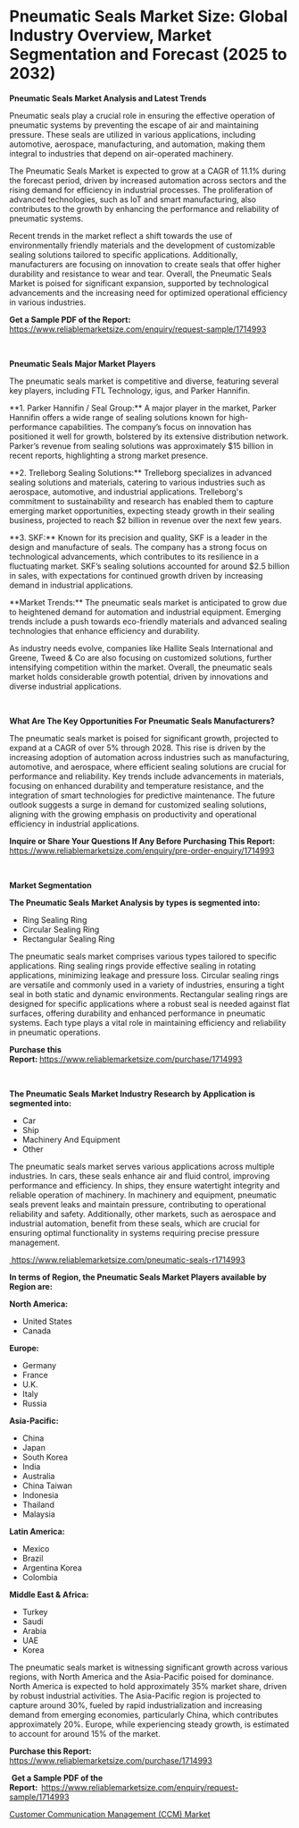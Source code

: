 <p><h1>Pneumatic Seals Market Size: Global Industry Overview, Market Segmentation and Forecast (2025 to 2032)</h1></p><p><strong>Pneumatic Seals Market Analysis and Latest Trends</strong></p>
<p><p>Pneumatic seals play a crucial role in ensuring the effective operation of pneumatic systems by preventing the escape of air and maintaining pressure. These seals are utilized in various applications, including automotive, aerospace, manufacturing, and automation, making them integral to industries that depend on air-operated machinery. </p><p>The Pneumatic Seals Market is expected to grow at a CAGR of 11.1% during the forecast period, driven by increased automation across sectors and the rising demand for efficiency in industrial processes. The proliferation of advanced technologies, such as IoT and smart manufacturing, also contributes to the growth by enhancing the performance and reliability of pneumatic systems. </p><p>Recent trends in the market reflect a shift towards the use of environmentally friendly materials and the development of customizable sealing solutions tailored to specific applications. Additionally, manufacturers are focusing on innovation to create seals that offer higher durability and resistance to wear and tear. Overall, the Pneumatic Seals Market is poised for significant expansion, supported by technological advancements and the increasing need for optimized operational efficiency in various industries.</p></p>
<p><strong>Get a Sample PDF of the Report:&nbsp;</strong> <a href="https://www.reliablemarketsize.com/enquiry/request-sample/1714993?utm_campaign=3201&utm_medium=2&utm_source=Github&utm_content=ia&utm_term=28032025&utm_id=pneumatic-seals">https://www.reliablemarketsize.com/enquiry/request-sample/1714993</a></p>
<p>&nbsp;</p>
<p><strong>Pneumatic Seals Major Market Players</strong></p>
<p><p>The pneumatic seals market is competitive and diverse, featuring several key players, including FTL Technology, igus, and Parker Hannifin. </p><p>**1. Parker Hannifin / Seal Group:** A major player in the market, Parker Hannifin offers a wide range of sealing solutions known for high-performance capabilities. The company’s focus on innovation has positioned it well for growth, bolstered by its extensive distribution network. Parker’s revenue from sealing solutions was approximately $15 billion in recent reports, highlighting a strong market presence.</p><p>**2. Trelleborg Sealing Solutions:** Trelleborg specializes in advanced sealing solutions and materials, catering to various industries such as aerospace, automotive, and industrial applications. Trelleborg's commitment to sustainability and research has enabled them to capture emerging market opportunities, expecting steady growth in their sealing business, projected to reach $2 billion in revenue over the next few years.</p><p>**3. SKF:** Known for its precision and quality, SKF is a leader in the design and manufacture of seals. The company has a strong focus on technological advancements, which contributes to its resilience in a fluctuating market. SKF’s sealing solutions accounted for around $2.5 billion in sales, with expectations for continued growth driven by increasing demand in industrial applications.</p><p>**Market Trends:** The pneumatic seals market is anticipated to grow due to heightened demand for automation and industrial equipment. Emerging trends include a push towards eco-friendly materials and advanced sealing technologies that enhance efficiency and durability.</p><p>As industry needs evolve, companies like Hallite Seals International and Greene, Tweed & Co are also focusing on customized solutions, further intensifying competition within the market. Overall, the pneumatic seals market holds considerable growth potential, driven by innovations and diverse industrial applications.</p></p>
<p>&nbsp;</p>
<p><strong>What Are The Key Opportunities For Pneumatic Seals Manufacturers?</strong></p>
<p><p>The pneumatic seals market is poised for significant growth, projected to expand at a CAGR of over 5% through 2028. This rise is driven by the increasing adoption of automation across industries such as manufacturing, automotive, and aerospace, where efficient sealing solutions are crucial for performance and reliability. Key trends include advancements in materials, focusing on enhanced durability and temperature resistance, and the integration of smart technologies for predictive maintenance. The future outlook suggests a surge in demand for customized sealing solutions, aligning with the growing emphasis on productivity and operational efficiency in industrial applications.</p></p>
<p><strong>Inquire or Share Your Questions If Any Before Purchasing This Report:</strong> <a href="https://www.reliablemarketsize.com/enquiry/pre-order-enquiry/1714993?utm_campaign=3201&utm_medium=2&utm_source=Github&utm_content=ia&utm_term=28032025&utm_id=pneumatic-seals">https://www.reliablemarketsize.com/enquiry/pre-order-enquiry/1714993</a></p>
<p>&nbsp;</p>
<p><strong>Market Segmentation</strong></p>
<p><strong>The Pneumatic Seals Market Analysis by types is segmented into:</strong></p>
<p><ul><li>Ring Sealing Ring</li><li>Circular Sealing Ring</li><li>Rectangular Sealing Ring</li></ul></p>
<p><p>The pneumatic seals market comprises various types tailored to specific applications. Ring sealing rings provide effective sealing in rotating applications, minimizing leakage and pressure loss. Circular sealing rings are versatile and commonly used in a variety of industries, ensuring a tight seal in both static and dynamic environments. Rectangular sealing rings are designed for specific applications where a robust seal is needed against flat surfaces, offering durability and enhanced performance in pneumatic systems. Each type plays a vital role in maintaining efficiency and reliability in pneumatic operations.</p></p>
<p><strong>Purchase this Report:&nbsp;</strong><a href="https://www.reliablemarketsize.com/purchase/1714993?utm_campaign=3201&utm_medium=2&utm_source=Github&utm_content=ia&utm_term=28032025&utm_id=pneumatic-seals">https://www.reliablemarketsize.com/purchase/1714993</a></p>
<p>&nbsp;</p>
<p><strong>The Pneumatic Seals Market Industry Research by Application is segmented into:</strong></p>
<p><ul><li>Car</li><li>Ship</li><li>Machinery And Equipment</li><li>Other</li></ul></p>
<p><p>The pneumatic seals market serves various applications across multiple industries. In cars, these seals enhance air and fluid control, improving performance and efficiency. In ships, they ensure watertight integrity and reliable operation of machinery. In machinery and equipment, pneumatic seals prevent leaks and maintain pressure, contributing to operational reliability and safety. Additionally, other markets, such as aerospace and industrial automation, benefit from these seals, which are crucial for ensuring optimal functionality in systems requiring precise pressure management.</p></p>
<p><a href="https://www.reliablemarketsize.com/pneumatic-seals-r1714993?utm_campaign=3201&utm_medium=2&utm_source=Github&utm_content=ia&utm_term=28032025&utm_id=pneumatic-seals">&nbsp;https://www.reliablemarketsize.com/pneumatic-seals-r1714993</a></p>
<p><strong>In terms of Region, the Pneumatic Seals Market Players available by Region are:</strong></p>
<p>
    <p> <strong> North America: </strong>
        <ul>
            <li>United States</li>
            <li>Canada</li>
        </ul>
        </p> 
    <p> <strong> Europe: </strong>
        <ul>
            <li>Germany</li>
            <li>France</li>
            <li>U.K.</li>
            <li>Italy</li>
            <li>Russia</li>
        </ul>
        </p> 
    <p> <strong> Asia-Pacific: </strong>
        <ul>
            <li>China</li>
            <li>Japan</li>
            <li>South Korea</li>
            <li>India</li>
            <li>Australia</li>
            <li>China Taiwan</li>
            <li>Indonesia</li>
            <li>Thailand</li>
            <li>Malaysia</li>
        </ul>
        </p> 
    <p> <strong> Latin America: </strong>
        <ul>
            <li>Mexico</li>
            <li>Brazil</li>
            <li>Argentina Korea</li>
            <li>Colombia</li>
        </ul>
        </p> 
    <p> <strong> Middle East & Africa: </strong>
        <ul>
            <li>Turkey</li>
            <li>Saudi</li>
            <li>Arabia</li>
            <li>UAE</li>
            <li>Korea</li>
        </ul>
    </p>
    </p>
<p><p>The pneumatic seals market is witnessing significant growth across various regions, with North America and the Asia-Pacific poised for dominance. North America is expected to hold approximately 35% market share, driven by robust industrial activities. The Asia-Pacific region is projected to capture around 30%, fueled by rapid industrialization and increasing demand from emerging economies, particularly China, which contributes approximately 20%. Europe, while experiencing steady growth, is estimated to account for around 15% of the market.</p></p>
<p><strong>Purchase this Report: </strong><a href="https://www.reliablemarketsize.com/purchase/1714993?utm_campaign=3201&utm_medium=2&utm_source=Github&utm_content=ia&utm_term=28032025&utm_id=pneumatic-seals">https://www.reliablemarketsize.com/purchase/1714993</a></p>
<p>&nbsp;<strong>Get a Sample PDF of the Report:&nbsp;&nbsp;</strong><a href="https://www.reliablemarketsize.com/enquiry/request-sample/1714993?utm_campaign=3201&utm_medium=2&utm_source=Github&utm_content=ia&utm_term=28032025&utm_id=pneumatic-seals">https://www.reliablemarketsize.com/enquiry/request-sample/1714993</a></p>
<p><strong></strong></p>
<p><p><a href="https://github.com/daemluari/Market-Research-Report-List-1/blob/main/customer-communication-management-ccm-market.md?utm_campaign=3201&utm_medium=2&utm_source=Github&utm_content=ia&utm_term=28032025&utm_id=pneumatic-seals">Customer Communication Management (CCM) Market</a></p></p>